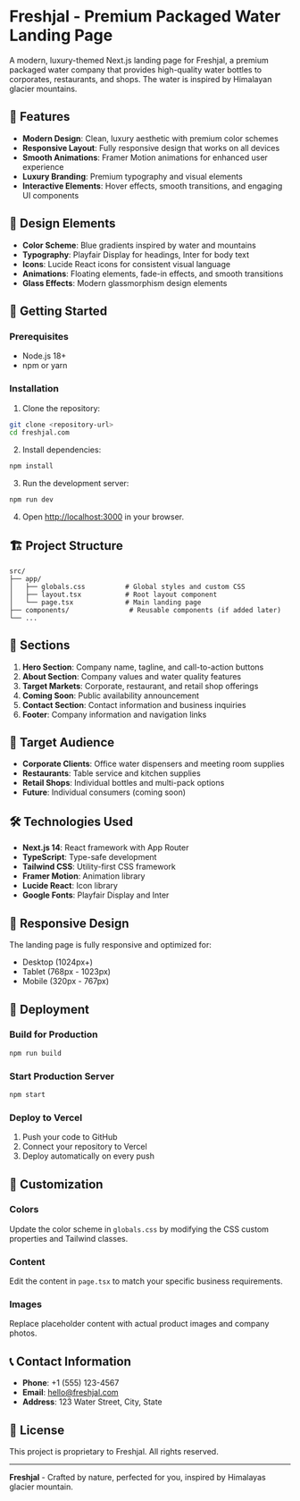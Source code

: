 # Freshjal - Premium Packaged Water Landing Page

A modern, luxury-themed Next.js landing page for Freshjal, a premium packaged water company that provides high-quality water bottles to corporates, restaurants, and shops. The water is inspired by Himalayan glacier mountains.

## 🌟 Features

- **Modern Design**: Clean, luxury aesthetic with premium color schemes
- **Responsive Layout**: Fully responsive design that works on all devices
- **Smooth Animations**: Framer Motion animations for enhanced user experience
- **Luxury Branding**: Premium typography and visual elements
- **Interactive Elements**: Hover effects, smooth transitions, and engaging UI components

## 🎨 Design Elements

- **Color Scheme**: Blue gradients inspired by water and mountains
- **Typography**: Playfair Display for headings, Inter for body text
- **Icons**: Lucide React icons for consistent visual language
- **Animations**: Floating elements, fade-in effects, and smooth transitions
- **Glass Effects**: Modern glassmorphism design elements

## 🚀 Getting Started

### Prerequisites

- Node.js 18+ 
- npm or yarn

### Installation

1. Clone the repository:
```bash
git clone <repository-url>
cd freshjal.com
```

2. Install dependencies:
```bash
npm install
```

3. Run the development server:
```bash
npm run dev
```

4. Open [http://localhost:3000](http://localhost:3000) in your browser.

## 🏗️ Project Structure

```
src/
├── app/
│   ├── globals.css          # Global styles and custom CSS
│   ├── layout.tsx           # Root layout component
│   └── page.tsx             # Main landing page
├── components/               # Reusable components (if added later)
└── ...
```

## 📱 Sections

1. **Hero Section**: Company name, tagline, and call-to-action buttons
2. **About Section**: Company values and water quality features
3. **Target Markets**: Corporate, restaurant, and retail shop offerings
4. **Coming Soon**: Public availability announcement
5. **Contact Section**: Contact information and business inquiries
6. **Footer**: Company information and navigation links

## 🎯 Target Audience

- **Corporate Clients**: Office water dispensers and meeting room supplies
- **Restaurants**: Table service and kitchen supplies
- **Retail Shops**: Individual bottles and multi-pack options
- **Future**: Individual consumers (coming soon)

## 🛠️ Technologies Used

- **Next.js 14**: React framework with App Router
- **TypeScript**: Type-safe development
- **Tailwind CSS**: Utility-first CSS framework
- **Framer Motion**: Animation library
- **Lucide React**: Icon library
- **Google Fonts**: Playfair Display and Inter

## 📱 Responsive Design

The landing page is fully responsive and optimized for:
- Desktop (1024px+)
- Tablet (768px - 1023px)
- Mobile (320px - 767px)

## 🚀 Deployment

### Build for Production

```bash
npm run build
```

### Start Production Server

```bash
npm start
```

### Deploy to Vercel

1. Push your code to GitHub
2. Connect your repository to Vercel
3. Deploy automatically on every push

## 🎨 Customization

### Colors
Update the color scheme in `globals.css` by modifying the CSS custom properties and Tailwind classes.

### Content
Edit the content in `page.tsx` to match your specific business requirements.

### Images
Replace placeholder content with actual product images and company photos.

## 📞 Contact Information

- **Phone**: +1 (555) 123-4567
- **Email**: hello@freshjal.com
- **Address**: 123 Water Street, City, State

## 📄 License

This project is proprietary to Freshjal. All rights reserved.

---

**Freshjal** - Crafted by nature, perfected for you, inspired by Himalayas glacier mountain.
